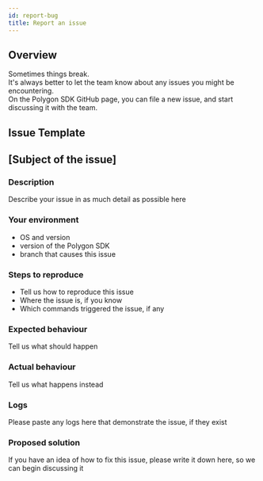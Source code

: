 ```yaml
---
id: report-bug
title: Report an issue
---
```


## Overview

Sometimes things break. <br />
It's always better to let the team know about any issues you might be encountering.<br />
On the Polygon SDK GitHub page, you can file a new issue, and start discussing it with the team.

## Issue Template

## [Subject of the issue]

### Description

Describe your issue in as much detail as possible here

### Your environment

* OS and version
* version of the Polygon SDK
* branch that causes this issue

### Steps to reproduce

* Tell us how to reproduce this issue <br />
* Where the issue is, if you know <br />
* Which commands triggered the issue, if any

### Expected behaviour

Tell us what should happen

### Actual behaviour

Tell us what happens instead

### Logs

Please paste any logs here that demonstrate the issue, if they exist

### Proposed solution

If you have an idea of how to fix this issue, please write it down here, so we can begin discussing it